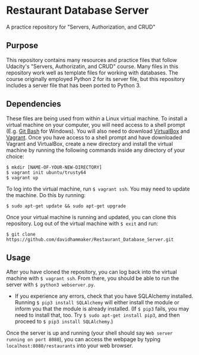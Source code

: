 # Restaurant Database Server
A practice repository for "Servers, Authorization, and CRUD"

## Purpose
This repository contains many resources and practice files that follow Udacity's "Servers, Authorizatin, and CRUD" course. Many files in this repository work well as template files for working with databases. The course originally employed Python 2 for its server file, but this repository includes a server file that has been ported to Python 3.

## Dependencies
These files are being used from within a Linux virtual machine. To install a virtual machine on your computer, you will need access to a shell prompt (E.g. [Git Bash](https://git-scm.com/downloads) for Windows). You will also need to download [VirtualBox](https://www.virtualbox.org/) and [Vagrant](https://www.vagrantup.com/downloads.html). Once you have access to a shell prompt and have downloaded Vagrant and VirtualBox, create a new directory and install the virtual machine by running the following commands inside any directory of your choice:
```
$ mkdir [NAME-OF-YOUR-NEW-DIRECTORY]
$ vagrant init ubuntu/trusty64
$ vagrant up
```
To log into the virtual machine, run `$ vagrant ssh`. You may need to update the machine. Do this by running:
```
$ sudo apt-get update && sudo apt-get upgrade
```
Once your virtual machine is running and updated, you can clone this repository. Log out of the virtual machine with `$ exit` and run:
```
$ git clone https://github.com/davidhammaker/Restaurant_Database_Server.git
```

## Usage
After you have cloned the repository, you can log back into the virtual machine with `$ vagrant ssh`. From there, you should be able to run the server with `$ python3 webserver.py`.

* If you experience any errors, check that you have SQLAlchemy installed. Running `$ pip3 install SQLAlchemy` will either install the module or inform you that the module is already installed. (If `$ pip3` fails, you may need to install that, too. Try `$ sudo apt-get install pip3`, and then proceed to `$ pip3 install SQLAlchemy`.)

Once the server is up and running (your shell should say `Web server running on port 8080`), you can access the webpage by typing `localhost:8080/restaurants` into your web browser.
